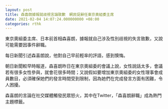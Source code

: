 ```yaml
---
layout: post
title: 森喜朗據報就歧視言論致歉　網民促辭任東京奧組委主席
date: 2021-02-04 14:07:24.000000000 +08:00
categories: rthk
---
```


東京奧組委主席、日本前首相森喜朗，據報就自己涉及性別歧視的失言致歉，又說可能需要因事件辭職。

每日新聞引述森喜朗說，他對自己早前輕率的評語，感到懊悔。

朝日新聞較早時報道，森喜朗昨日在東京奧組委的會議上說，女性說話太多，會議若有很多女性參與，就會花很多時間；又說假如要增加東京奧組委的女性理事會成員數目，必須確保她們的發言時間受到限制，因為她們在完成發言方面有困難，令人困擾。

森喜朗的言論在社交媒體觸發民眾怒火，其中在Twitter，「森喜朗辭職」成為熱門主題標籤。

